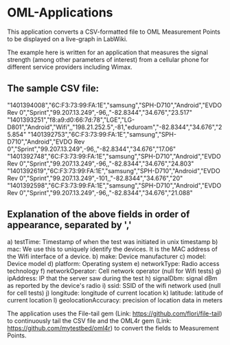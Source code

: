 OML-Applications
================

This application converts a CSV-formatted file to OML Measurement Points to be displayed on a live-graph in LabWiki.

The example here is written for an application that measures the signal strength (among other parameters of interest) from a cellular phone for different service providers including Wimax.

## The sample CSV file:

"1401394008","6C:F3:73:99:FA:1E","samsung","SPH-D710","Android","EVDO Rev 0","Sprint","99.207.13.249",-96,,"-82.8344","34.676","23.517"
"1401393251","f8:a9:d0:66:7d:78","LGE","LG-D801","Android","Wifi",,"198.21.252.5",-81,"eduroam","-82.8344","34.676","25.854"
"1401392753","6C:F3:73:99:FA:1E","samsung","SPH-D710","Android","EVDO Rev 0","Sprint","99.207.13.249",-96,,"-82.8344","34.676","17.06"
"1401392748","6C:F3:73:99:FA:1E","samsung","SPH-D710","Android","EVDO Rev 0","Sprint","99.207.13.249",-96,,"-82.8344","34.676","24.803"
"1401392619","6C:F3:73:99:FA:1E","samsung","SPH-D710","Android","EVDO Rev 0","Sprint","99.207.13.249",-101,,"-82.8344","34.676","20"
"1401392598","6C:F3:73:99:FA:1E","samsung","SPH-D710","Android","EVDO Rev 0","Sprint","99.207.13.249",-96,,"-82.8344","34.676","21.088"


## Explanation of the above fields in order of appearance, separated by ','

a) testTime: Timestamp of when the test was initiated in unix timestamp
b) mac: We use this to uniquely identify the devices. It is the MAC
address of the Wifi interface of a device.
b) make: Device manufacturer
c) model: Device model
d) platform: Operating system
e) networkType: Radio access technology
f) networkOperator: Cell network operator (null for Wifi tests)
g) ipAddress: IP that the server saw during the test
h) signalDbm: signal dBm as reported by the device's radio
i) ssid: SSID of the wifi network used (null for cell tests)
j) longitude: longitude of current location
k) latitude: latitude of current location
l) geolocationAccuracy: precision of location data in meters


The application uses the File-tail gem (Link: https://github.com/flori/file-tail) to continuously tail the CSV file and the OML4r gem (Link: https://github.com/mytestbed/oml4r) to convert the fields to Measurement Points.

